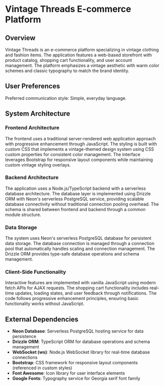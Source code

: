 # Vintage Threads E-commerce Platform

## Overview

Vintage Threads is an e-commerce platform specializing in vintage clothing and fashion items. The application features a web-based storefront with product catalog, shopping cart functionality, and user account management. The platform emphasizes a vintage aesthetic with warm color schemes and classic typography to match the brand identity.

## User Preferences

Preferred communication style: Simple, everyday language.

## System Architecture

### Frontend Architecture
The frontend uses a traditional server-rendered web application approach with progressive enhancement through JavaScript. The styling is built with custom CSS that implements a vintage-themed design system using CSS custom properties for consistent color management. The interface leverages Bootstrap for responsive layout components while maintaining custom vintage styling overlays.

### Backend Architecture
The application uses a Node.js/TypeScript backend with a serverless database architecture. The database layer is implemented using Drizzle ORM with Neon's serverless PostgreSQL service, providing scalable database connectivity without traditional connection pooling overhead. The schema is shared between frontend and backend through a common module structure.

### Data Storage
The system uses Neon's serverless PostgreSQL database for persistent data storage. The database connection is managed through a connection pool that automatically handles scaling and connection management. The Drizzle ORM provides type-safe database operations and schema management.

### Client-Side Functionality
Interactive features are implemented with vanilla JavaScript using modern fetch APIs for AJAX requests. The shopping cart functionality includes real-time updates, loading states, and user feedback through notifications. The code follows progressive enhancement principles, ensuring basic functionality works without JavaScript.

## External Dependencies

- **Neon Database**: Serverless PostgreSQL hosting service for data persistence
- **Drizzle ORM**: TypeScript ORM for database operations and schema management
- **WebSocket (ws)**: Node.js WebSocket library for real-time database connections
- **Bootstrap**: CSS framework for responsive layout components (referenced in custom styles)
- **Font Awesome**: Icon library for user interface elements
- **Google Fonts**: Typography service for Georgia serif font family